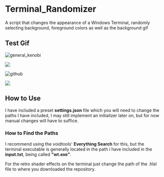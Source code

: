 # Terminal_Randomizer
A script that changes the appearance of a Windows Terminal, randomly selecting background, foreground colors as well as the background gif


## Test Gif
![general_kenobi](https://user-images.githubusercontent.com/62015174/199112782-bd6ed7fe-e227-406c-819a-37b13e3bafd3.gif)

![](https://github.com/LucasVerdelho/Terminal_Randomizer/blob/main/readme_assets/general_kenobi.gif?raw=true)

![github](https://github.com/Terminal_Randomizer/readme_assets/hello_there.gif)

![](https://github.com/Terminal_Randomizer/readme_assets/general_kenobi.gif)


## How to Use
I have included a preset **settings.json** file which you will need to change the paths I have included, I may still implement an initializer later on, but for now manual changes will have to suffice.

### How to Find the Paths
I recommend using the voidtools' **Everything Search** for this, but the terminal executable is generally located in the path i have included in the **input.txt**, being called **"wt.exe"**.

For the retro shader effects on the terminal just change the path of the .hlsl file to where you downloaded the repository.

